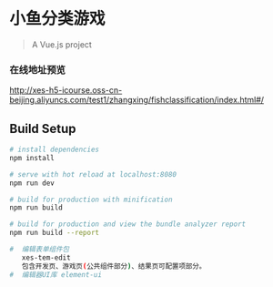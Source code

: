 # 小鱼分类游戏

> A Vue.js project
### 在线地址预览
http://xes-h5-icourse.oss-cn-beijing.aliyuncs.com/test1/zhangxing/fishclassification/index.html#/
## Build Setup

``` bash
# install dependencies
npm install

# serve with hot reload at localhost:8080
npm run dev

# build for production with minification
npm run build

# build for production and view the bundle analyzer report
npm run build --report

#  编辑表单组件包
   xes-tem-edit
   包含开发页、游戏页(公共组件部分)、结果页可配置项部分。
#  编辑器UI库 element-ui

